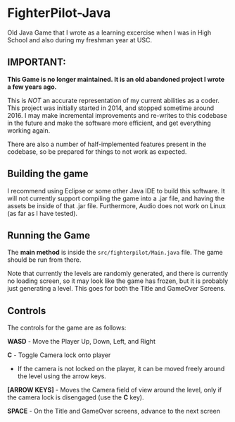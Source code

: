 # FighterPilot-Java
Old Java Game that I wrote as a learning excercise when I was in High School and also during my freshman year at USC.

## **IMPORTANT:** 
__This Game is no longer maintained. It is an old abandoned project I wrote a few years ago.__

This is _NOT_ an accurate representation of my current abilities as a coder. This project was initially started in 2014, and stopped sometime around 2016. I may make incremental improvements and re-writes to this codebase in the future and make the software more efficient, and get everything working again.

There are also a number of half-implemented features present in the codebase, so be prepared for things to not work as expected.

## Building the game
I recommend using Eclipse or some other Java IDE to build this software. It will not currently support compiling the game into a .jar file, and having the assets be inside of that .jar file. Furthermore, Audio does not work on Linux (as far as I have tested).

## Running the Game
The __main method__ is inside the `src/fighterpilot/Main.java` file. The game should be run from there.

Note that currently the levels are randomly generated, and there is currently no loading screen, so it may look like the game has frozen, but it is probably just generating a level. This goes for both the Title and GameOver Screens.

## Controls
The controls for the game are as follows:

__WASD__ - Move the Player Up, Down, Left, and Right

__C__ - Toggle Camera lock onto player

  - If the camera is not locked on the player, it can be moved freely around the level using the arrow keys.
  
__[ARROW KEYS]__ - Moves the Camera field of view around the level, only if the camera lock is disengaged (use the __C__ key).

__SPACE__ - On the Title and GameOver screens, advance to the next screen
